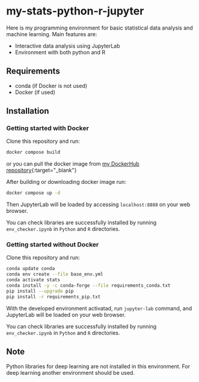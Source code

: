 # my-stats-python-r-jupyter

Here is my programming environment for basic statistical data analysis and machine learning.
Main features are:
* Interactive data analysis using JupyterLab
* Environment with both python and R


## Requirements

* conda (if Docker is not used)
* Docker (if used)


## Installation

### Getting started with Docker

Clone this repository and run:

```bash
docker compose build
```

or you can pull the docker image from [my DockerHub repository](https://hub.docker.com/repository/docker/takyam15/my-stats-python-r-jupyter){:target="_blank"}

After building or downloading docker image run:

```bash
docker compose up -d
```

Then JupyterLab will be loaded by accessing `localhost:8888` on your web browser.

You can check libraries are successfully installed by running `env_checker.ipynb` in `Python` and `R` directories.


### Getting started without Docker

Clone this repository and run:

```bash
conda update conda
conda env create --file base_env.yml
conda activate stats
conda install -y -c conda-forge --file requirements_conda.txt
pip install --upgrade pip
pip install -r requirements_pip.txt
```

With the developed environment activatad, run `jupyter-lab` command, and JupyterLab will be loaded on your web browser.

You can check libraries are successfully installed by running `env_checker.ipynb` in `Python` and `R` directories.


## Note

Python libraries for deep learning are not installed in this environment.
For deep learning another environment should be used.
